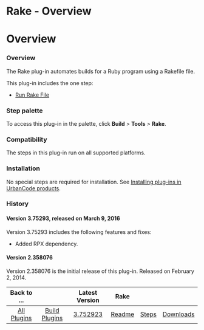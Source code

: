 
Rake - Overview
===============

# Overview


### Overview




The Rake plug-in automates builds for a Ruby program using a Rakefile file.

This plug-in includes the one step:

* [Run Rake File](#rake)


### Step palette

To access this plug-in in the palette, click **Build** > **Tools** > **Rake**.

### Compatibility

The steps in this plug-in run on all supported platforms.

### Installation

No special steps are required for installation. See [Installing plug-ins in UrbanCode products](https://community.ibm.com/community/user/wasdevops/blogs/laurel-dickson-bull1/2022/06/13/install-plugins "Installing plug-ins in UrbanCode products").

### History

#### Version 3.75293, released on March 9, 2016

Version 3.75293 includes the following features and fixes:

* Added RPX dependency.

#### Version 2.358076

Version 2.358076 is the initial release of this plug-in. Released on February 2, 2014.


|Back to ...||Latest Version|Rake |||
| :---: | :---: | :---: | :---: | :---: | :---: |
|[All Plugins](../../index.md)|[Build Plugins](../README.md)|[3.752923](https://raw.githubusercontent.com/UrbanCode/IBM-UCB-PLUGINS/main/files/Rake/Rake-3.752923.zip)|[Readme](README.md)|[Steps](steps.md)|[Downloads](downloads.md)|
